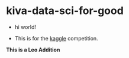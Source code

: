 # kiva-data-sci-for-good

- hi world!

- This is for the [kaggle](https://www.kaggle.com/kiva/data-science-for-good-kiva-crowdfunding/data) competition.

**This is a Leo Addition**
